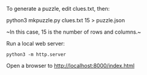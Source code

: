 To generate a puzzle, edit clues.txt, then:

   python3 mkpuzzle.py clues.txt 15 > puzzle.json

~In this case, 15 is the number of rows and columns.~

Run a local web server:

    python3 -m http.server

Open a browser to <http://localhost:8000/index.html>

